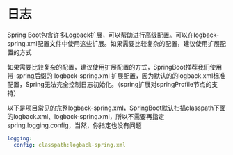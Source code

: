 #  日志

Spring Boot包含许多Logback扩展，可以帮助进行高级配置。可以在logback-spring.xml配置文件中使用这些扩展。如果需要比较复杂的配置，建议使用扩展配置的方式

如果需要比较复杂的配置，建议使用扩展配置的方式，SpringBoot推荐我们使用带-spring后缀的 logback-spring.xml 扩展配置，因为默认的的logback.xml标准配置，Spring无法完全控制日志初始化。（spring扩展对springProfile节点的支持）


以下是项目常见的完整logback-spring.xml，SpringBoot默认扫描classpath下面的logback.xml、logback-spring.xml，所以不需要再指定spring.logging.config，当然，你指定也没有问题

```yaml
logging:
  config: classpath:logback-spring.xml
```